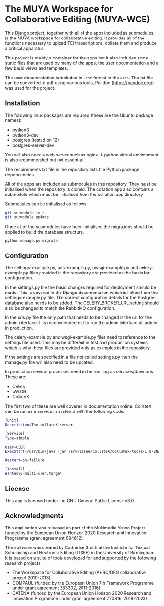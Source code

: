 # The MUYA Workspace for Collaborative Editing (MUYA-WCE)

This Django project, together with all of the apps included as submodules, is the MUYA workspace for collaborative
editing. It provides all of the functions necessary to upload TEI transcriptions, collate them and produce a critical
apparatus.

This project is mainly a container for the apps but it also includes some static files that are used by many of the
apps, the user documentation and a few basic views and templates.

The user documentation is included in ```.rst``` format in the ```docs```. The rst file can be converted to pdf using
various tools, Pandoc (https://pandoc.org/) was used for the project.

## Installation

The following linux packages are required (these are the Ubuntu package names):

- python3
- python3-dev
- postgres (tested on 12)
- postgres-server-dev

You will also need a web server such as nginx. A python virtual environment is also recommended but not essential.

The requirements.txt file in the repository lists the Python package dependencies.

All of the apps are included as submodules in this repository. They must be initialised when the repository is cloned.
The collation app also contains a submodule which must be initialised from the collation app directory.

Submodules can be initialised as follows:

```bash
git submodule init
git submodule update
```

Once all of the submodules have been initialised the migrations should be applied to build the database structure.

```bash
python manage.py migrate
```


## Configuration

The settings-example.py, urls-example.py, uwsgi-example.py and celery-example.py files provided in the repository are provided as the
basis for configuration.

In the settings.py file the basic changes required for deployment should be made. This is covered in the Django
documentation which is linked from the settings-example.py file. The correct configuration details for the Postgres
database also needs to be added. The CELERY_BROKER_URL setting should also be changed to match the RabbitMQ
configuration.

In the urls.py file the only path that needs to be changed is the url for the admin interface. It is recommended not to
run the admin interface at 'admin' in production.

The celery-example.py and wsgi-example.py files need to reference to the settings file used. This may be different in
test and production systems which is why these files are provided only as examples in the repository.

If the settings are specified in a file not called settings.py then the manage.py file will also need to be updated.

In production several processes need to be running as services/daemons. These are:

- Celery
- uWSGI
- CollateX

The first two of these are well covered in documentation online. CollateX can be run as a service in systemd with the
following code:

```bash
[Unit]
Description=The collateX server

[Service]
Type=simple

User=USER
ExecStart=/usr/bin/java -jar /srv/itsee/collateX/collatex-tools-1.8-SNAPSHOT.jar -http

Restart=on-failure

[Install]
WantedBy=multi-user.target

```

## License

This app is licensed under the GNU General Public License v3.0.

## Acknowledgments

This application was released as part of the Multimedia Yasna Project funded by the European Union Horizon 2020
Research and Innovation Programme (grant agreement 694612).

The software was created by Catherine Smith at the Institute for Textual Scholarship and Electronic Editing (ITSEE) in
the University of Birmingham. It is based on a suite of tools developed for and supported by the following research
projects:

- The Workspace for Collaborative Editing (AHRC/DFG collaborative project 2010-2013)
- COMPAUL (funded by the European Union 7th Framework Programme under grant agreement 283302, 2011-2016)
- CATENA (funded by the European Union Horizon 2020 Research and Innovation Programme under grant agreement 770816,
  2018-2023)


